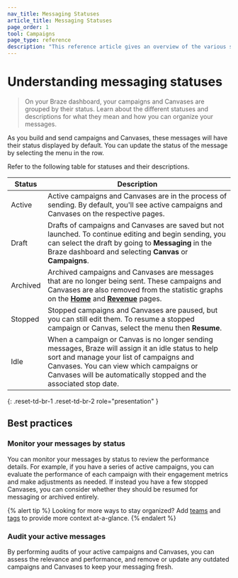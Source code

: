 ```yaml
---
nav_title: Messaging Statuses
article_title: Messaging Statuses
page_order: 1
tool: Campaigns
page_type: reference
description: "This reference article gives an overview of the various statuses a campaign and Canvas can have and what they mean."
---
```


# Understanding messaging statuses

> On your Braze dashboard, your campaigns and Canvases are grouped by their status. Learn about the different statuses and descriptions for what they mean and how you can organize your messages.

As you build and send campaigns and Canvases, these messages will have their status displayed by default. You can update the status of the message by selecting the <i class="fas fa-ellipsis-vertical"></i> menu in the row.

Refer to the following table for statuses and their descriptions.

| Status | Description |
| --- | --- |
| Active | Active campaigns and Canvases are in the process of sending. By default, you'll see active campaigns and Canvases on the respective pages. |
| Draft | Drafts of campaigns and Canvases are saved but not launched. To continue editing and begin sending, you can select the draft by going to **Messaging** in the Braze dashboard and selecting **Canvas** or **Campaigns**. |
| Archived | Archived campaigns and Canvases are messages that are no longer being sent. These campaigns and Canvases are also removed from the statistic graphs on the [**Home**]({{site.baseurl}}/user_guide/analytics/dashboard/home_dashboard) and [**Revenue**]({{site.baseurl}}/user_guide/analytics/reporting/revenue_report) pages.|
| Stopped | Stopped campaigns and Canvases are paused, but you can still edit them. To resume a stopped campaign or Canvas, select the <i class="fas fa-ellipsis-vertical"></i> menu then **Resume**. |
| Idle | When a campaign or Canvas is no longer sending messages, Braze will assign it an idle status to help sort and manage your list of campaigns and Canvases. You can view which campaigns or Canvases will be automatically stopped and the associated stop date. |
{: .reset-td-br-1 .reset-td-br-2 role="presentation" }

## Best practices

### Monitor your messages by status

You can monitor your messages by status to review the performance details. For example, if you have a series of active campaigns, you can evaluate the performance of each campaign with their engagement metrics and make adjustments as needed. If instead you have a few stopped Canvases, you can consider whether they should be resumed for messaging or archived entirely.

{% alert tip %}
Looking for more ways to stay organized? Add [teams]({{site.baseurl}}/user_guide/administrative/app_settings/manage_your_braze_users/teams) and [tags]({{site.baseurl}}/user_guide/administrative/app_settings/tags) to provide more context at-a-glance.
{% endalert %}

### Audit your active messages

By performing audits of your active campaigns and Canvases, you can assess the relevance and performance, and remove or update any outdated campaigns and Canvases to keep your messaging fresh.
